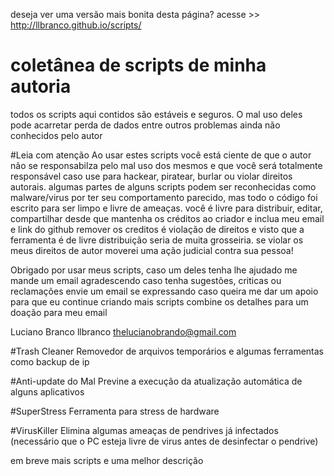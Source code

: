deseja ver uma versão mais bonita desta página?
acesse >>  http://llbranco.github.io/scripts/

# coletânea de scripts de minha autoria

todos os scripts aqui contidos são estáveis e seguros.
O mal uso deles pode acarretar perda de dados entre outros problemas ainda não conhecidos pelo autor

#Leia com atenção
Ao usar estes scripts você está ciente de que o autor não se responsabilza pelo mal uso dos mesmos
e que você será totalmente responsável caso use para hackear, piratear, burlar ou violar direitos autorais.
algumas partes de alguns scripts podem ser reconhecidas como malware/virus por ter seu comportamento parecido,
mas todo o código foi escrito para ser limpo e livre de ameaças.
você é livre para distribuir, editar, compartilhar desde que mantenha os créditos ao criador e inclua meu email e link do github
remover os creditos é violação de direitos e visto que a ferramenta é de livre distribuição seria de muita grosseiria.
se violar os meus direitos de autor moverei uma ação judicial contra sua pessoa!

Obrigado por usar meus scripts,
caso um deles tenha lhe ajudado me mande um email agradescendo
caso tenha sugestões, criticas ou reclamações envie um email se expressando
caso queira me dar um apoio para que eu continue criando mais scripts combine os detalhes para um doação para meu email

Luciano Branco
llbranco
thelucianobrando@gmail.com

#Trash Cleaner
Removedor de arquivos temporários
e algumas ferramentas como backup de ip

#Anti-update do Mal
Previne a execução da atualização automática de alguns aplicativos

#SuperStress
Ferramenta para stress de hardware

#VirusKiller
Elimina algumas ameaças de pendrives já infectados
(necessário que o PC esteja livre de virus antes de desinfectar o pendrive)

em breve mais scripts e uma melhor descrição
